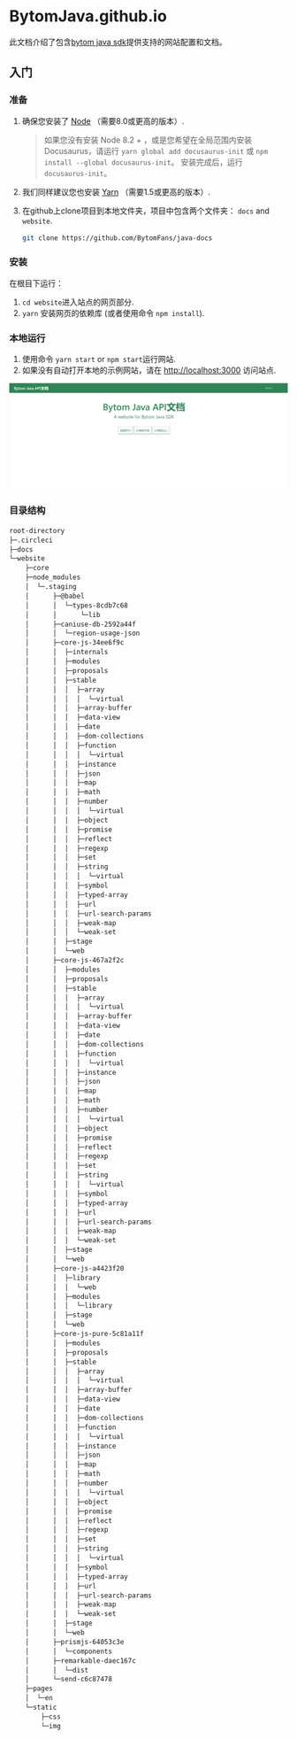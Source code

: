 # BytomJava.github.io
此文档介绍了包含[bytom java sdk](<https://github.com/Bytom/bytom-java-sdk>)提供支持的网站配置和文档。

## 入门

### 准备

1. 确保您安装了 [Node](https://nodejs.org/en/download/) （需要8.0或更高的版本）.
   
      > 如果您没有安装 Node 8.2 + ，或是您希望在全局范围内安装 Docusaurus，请运行 `yarn global add docusaurus-init` 或 `npm install --global docusaurus-init`。 安装完成后，运行 `docusaurus-init`。

2. 我们同样建议您也安装 [Yarn](https://yarnpkg.com/en/docs/install) （需要1.5或更高的版本）.

3. 在github上clone项目到本地文件夹，项目中包含两个文件夹： `docs` and `website`.

   ```bash
   git clone https://github.com/BytomFans/java-docs
   ```

### 安装

在根目下运行：

1. `cd website`进入站点的网页部分.
2. `yarn` 安装网页的依赖库 (或者使用命令 `npm install`).

### 本地运行

1. 使用命令 `yarn start` or `npm start`运行网站.
2. 如果没有自动打开本地的示例网站，请在 [http://localhost:3000](http://localhost:3000/) 访问站点.

![](./img/example.png)

### 目录结构

```bash
root-directory
├─.circleci
├─docs
└─website
    ├─core
    ├─node_modules
    │  └─.staging
    │      ├─@babel
    │      │  └─types-8cdb7c68
    │      │      └─lib
    │      ├─caniuse-db-2592a44f
    │      │  └─region-usage-json
    │      ├─core-js-34ee6f9c
    │      │  ├─internals
    │      │  ├─modules
    │      │  ├─proposals
    │      │  ├─stable
    │      │  │  ├─array
    │      │  │  │  └─virtual
    │      │  │  ├─array-buffer
    │      │  │  ├─data-view
    │      │  │  ├─date
    │      │  │  ├─dom-collections
    │      │  │  ├─function
    │      │  │  │  └─virtual
    │      │  │  ├─instance
    │      │  │  ├─json
    │      │  │  ├─map
    │      │  │  ├─math
    │      │  │  ├─number
    │      │  │  │  └─virtual
    │      │  │  ├─object
    │      │  │  ├─promise
    │      │  │  ├─reflect
    │      │  │  ├─regexp
    │      │  │  ├─set
    │      │  │  ├─string
    │      │  │  │  └─virtual
    │      │  │  ├─symbol
    │      │  │  ├─typed-array
    │      │  │  ├─url
    │      │  │  ├─url-search-params
    │      │  │  ├─weak-map
    │      │  │  └─weak-set
    │      │  ├─stage
    │      │  └─web
    │      ├─core-js-467a2f2c
    │      │  ├─modules
    │      │  ├─proposals
    │      │  ├─stable
    │      │  │  ├─array
    │      │  │  │  └─virtual
    │      │  │  ├─array-buffer
    │      │  │  ├─data-view
    │      │  │  ├─date
    │      │  │  ├─dom-collections
    │      │  │  ├─function
    │      │  │  │  └─virtual
    │      │  │  ├─instance
    │      │  │  ├─json
    │      │  │  ├─map
    │      │  │  ├─math
    │      │  │  ├─number
    │      │  │  │  └─virtual
    │      │  │  ├─object
    │      │  │  ├─promise
    │      │  │  ├─reflect
    │      │  │  ├─regexp
    │      │  │  ├─set
    │      │  │  ├─string
    │      │  │  │  └─virtual
    │      │  │  ├─symbol
    │      │  │  ├─typed-array
    │      │  │  ├─url
    │      │  │  ├─url-search-params
    │      │  │  ├─weak-map
    │      │  │  └─weak-set
    │      │  ├─stage
    │      │  └─web
    │      ├─core-js-a4423f20
    │      │  ├─library
    │      │  │  └─web
    │      │  ├─modules
    │      │  │  └─library
    │      │  ├─stage
    │      │  └─web
    │      ├─core-js-pure-5c81a11f
    │      │  ├─modules
    │      │  ├─proposals
    │      │  ├─stable
    │      │  │  ├─array
    │      │  │  │  └─virtual
    │      │  │  ├─array-buffer
    │      │  │  ├─data-view
    │      │  │  ├─date
    │      │  │  ├─dom-collections
    │      │  │  ├─function
    │      │  │  │  └─virtual
    │      │  │  ├─instance
    │      │  │  ├─json
    │      │  │  ├─map
    │      │  │  ├─math
    │      │  │  ├─number
    │      │  │  │  └─virtual
    │      │  │  ├─object
    │      │  │  ├─promise
    │      │  │  ├─reflect
    │      │  │  ├─regexp
    │      │  │  ├─set
    │      │  │  ├─string
    │      │  │  │  └─virtual
    │      │  │  ├─symbol
    │      │  │  ├─typed-array
    │      │  │  ├─url
    │      │  │  ├─url-search-params
    │      │  │  ├─weak-map
    │      │  │  └─weak-set
    │      │  ├─stage
    │      │  └─web
    │      ├─prismjs-64053c3e
    │      │  └─components
    │      ├─remarkable-daec167c
    │      │  └─dist
    │      └─send-c6c87478
    ├─pages
    │  └─en
    └─static
        ├─css
        └─img
```
